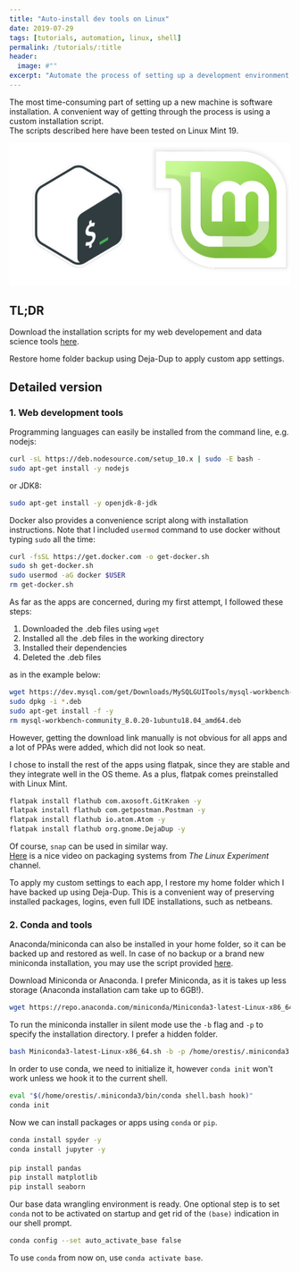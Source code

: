 ```yaml
---
title: "Auto-install dev tools on Linux"
date: 2019-07-29
tags: [tutorials, automation, linux, shell]
permalink: /tutorials/:title
header:
  image: #""
excerpt: "Automate the process of setting up a development environment on a new machine"
---
```



The most time-consuming part of setting up a new machine is software installation. A convenient way of getting through the process is using a custom installation script.  
The scripts described here have been tested on Linux Mint 19.

![alt text](/images/bash-mint.png)

## TL;DR
Download the installation scripts for my web developement and data science tools [here](https://github.com/orestispanago/Install-dev-tools).  

Restore home folder backup using Deja-Dup to apply custom app settings.

## Detailed version

### 1. Web development tools

Programming languages can easily be installed from the command line, e.g. nodejs:

``` bash
curl -sL https://deb.nodesource.com/setup_10.x | sudo -E bash -
sudo apt-get install -y nodejs
```

or JDK8:

```bash
sudo apt-get install -y openjdk-8-jdk
```

Docker also provides a convenience script along with installation instructions. Note that I included ```usermod``` command to use docker without typing ```sudo``` all the time:
```bash
curl -fsSL https://get.docker.com -o get-docker.sh
sudo sh get-docker.sh
sudo usermod -aG docker $USER
rm get-docker.sh
```
As far as the apps are concerned, during my first attempt, I followed these steps:
1. Downloaded the .deb files using ```wget```
1. Installed all the .deb files in the working directory
1. Installed their dependencies
1. Deleted the .deb files

as in the example below:

```bash
wget https://dev.mysql.com/get/Downloads/MySQLGUITools/mysql-workbench-community_8.0.20-1ubuntu18.04_amd64.deb
sudo dpkg -i *.deb
sudo apt-get install -f -y
rm mysql-workbench-community_8.0.20-1ubuntu18.04_amd64.deb
```
However, getting the download link manually is not obvious for all apps and a lot of PPAs were added, which did not look so neat.

I chose to install the rest of the apps using flatpak, since they are stable and they integrate well in the OS theme. As a plus, flatpak comes preinstalled with Linux Mint.

```bash
flatpak install flathub com.axosoft.GitKraken -y
flatpak install flathub com.getpostman.Postman -y
flatpak install flathub io.atom.Atom -y
flatpak install flathub org.gnome.DejaDup -y
```

Of course, ```snap``` can be used in similar way.  
[Here](https://www.youtube.com/watch?v=9HuExVD56Bo) is a nice video on packaging systems from *The Linux Experiment* channel.


To apply my custom settings to each app, I restore my home folder which I have backed up using Deja-Dup. This is a convenient way of preserving installed packages, logins, even full IDE installations, such as netbeans.  

### 2. Conda and tools

Anaconda/miniconda can also be installed in your home folder, so it can be backed up and restored as well.
In case of no backup or a brand new miniconda installation, you may use the script provided [here](https://github.com/orestispanago/Install-dev-tools/blob/master/miniconda_install.sh).

Download Miniconda or Anaconda. I prefer Miniconda, as it is takes up less storage (Anaconda installation cam take up to 6GB!).

```bash
wget https://repo.anaconda.com/miniconda/Miniconda3-latest-Linux-x86_64.sh
```
To run the miniconda installer in silent mode use the `-b` flag and `-p` to specify the installation directory. I prefer a hidden folder.

```bash
bash Miniconda3-latest-Linux-x86_64.sh -b -p /home/orestis/.miniconda3
```

In order to use conda, we need to initialize it, however `conda init` won't work unless we hook it to the current shell.

```bash
eval "$(/home/orestis/.miniconda3/bin/conda shell.bash hook)"
conda init
```

Now we can install packages or apps using `conda` or `pip`.
```bash
conda install spyder -y
conda install jupyter -y

pip install pandas
pip install matplotlib
pip install seaborn
```
Our base data wrangling environment is ready. One optional step is to set `conda` not to be activated on startup and get rid of the `(base)` indication in our shell prompt.
```bash
conda config --set auto_activate_base false
```
To use `conda` from now on, use `conda activate base`.
